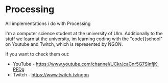 # Processing
All implementations i do with Processing


I'm a computer science student at the university of Ulm.
Additionally to the stuff we learn at the university, im learning coding with the "code{}school" on Youtube and Twitch,
which is represented by NGON.

If you want to check them out:
 - YouTube -
https://www.youtube.com/channel/UCkrJcaCnr5G7SInfjK-PFDg
 - Twitch  -
https://www.twitch.tv/ngon
